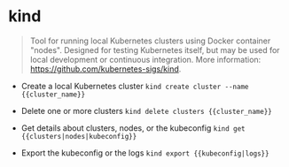 # kind
> Tool for running local Kubernetes clusters using Docker container "nodes".
> Designed for testing Kubernetes itself, but may be used for local development or continuous integration.
> More information: <https://github.com/kubernetes-sigs/kind>.

- Create a local Kubernetes cluster
`kind create cluster --name {{cluster_name}}`

- Delete one or more clusters
`kind delete clusters {{cluster_name}}`

- Get details about clusters, nodes, or the kubeconfig
`kind get {{clusters|nodes|kubeconfig}}`

- Export the kubeconfig or the logs
`kind export {{kubeconfig|logs}}`

